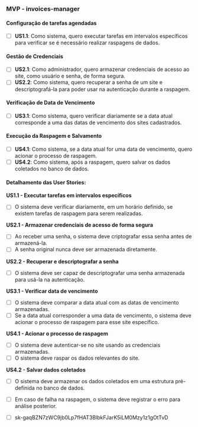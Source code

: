 ### MVP - invoices-manager

#### Configuração de tarefas agendadas
- [ ] **US1.1**: Como sistema, quero executar tarefas em intervalos específicos para verificar se é necessário realizar raspagens de dados.

#### Gestão de Credenciais
- [ ] **US2.1**: Como administrador, quero armazenar credenciais de acesso ao site, como usuário e senha, de forma segura.
- [ ] **US2.2**: Como sistema, quero recuperar a senha de um site e descriptografá-la para poder usar na autenticação durante a raspagem.

#### Verificação de Data de Vencimento
- [ ] **US3.1**: Como sistema, quero verificar diariamente se a data atual corresponde a uma das datas de vencimento dos sites cadastrados.

#### Execução da Raspagem e Salvamento
- [ ] **US4.1**: Como sistema, se a data atual for uma data de vencimento, quero acionar o processo de raspagem.
- [ ] **US4.2**: Como sistema, após a raspagem, quero salvar os dados coletados no banco de dados.

#### Detalhamento das User Stories:

**US1.1 - Executar tarefas em intervalos específicos**
- [ ] O sistema deve verificar diariamente, em um horário definido, se existem tarefas de raspagem para serem realizadas.

**US2.1 - Armazenar credenciais de acesso de forma segura**
- [ ] Ao receber uma senha, o sistema deve criptografar essa senha antes de armazená-la.
- [ ] A senha original nunca deve ser armazenada diretamente.

**US2.2 - Recuperar e descriptografar a senha**
- [ ] O sistema deve ser capaz de descriptografar uma senha armazenada para usá-la na autenticação.

**US3.1 - Verificar data de vencimento**
- [ ] O sistema deve comparar a data atual com as datas de vencimento armazenadas.
- [ ] Se a data atual corresponder a uma data de vencimento, o sistema deve acionar o processo de raspagem para esse site específico.

**US4.1 - Acionar o processo de raspagem**
- [ ] O sistema deve autenticar-se no site usando as credenciais armazenadas.
- [ ] O sistema deve raspar os dados relevantes do site.

**US4.2 - Salvar dados coletados**
- [ ] O sistema deve armazenar os dados coletados em uma estrutura pré-definida no banco de dados.
- [ ] Em caso de falha na raspagem, o sistema deve registrar o erro para análise posterior.

- [ ] 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
